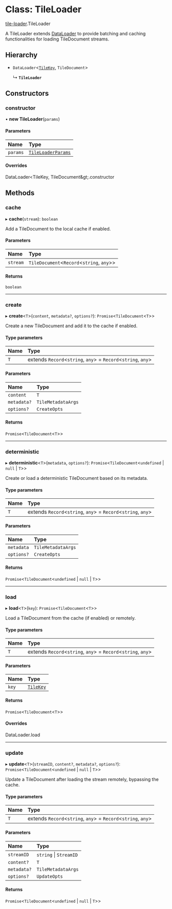 # Class: TileLoader

[tile-loader](../modules/tile_loader.md).TileLoader

A TileLoader extends [DataLoader](https://github.com/graphql/dataloader) to provide batching and caching functionalities for loading TileDocument streams.

## Hierarchy

- `DataLoader`<[`TileKey`](../modules/tile_loader.md#tilekey), `TileDocument`\>

  ↳ **`TileLoader`**

## Constructors

### constructor

• **new TileLoader**(`params`)

#### Parameters

| Name | Type |
| :------ | :------ |
| `params` | [`TileLoaderParams`](../modules/tile_loader.md#tileloaderparams) |

#### Overrides

DataLoader&lt;TileKey, TileDocument\&gt;.constructor

## Methods

### cache

▸ **cache**(`stream`): `boolean`

Add a TileDocument to the local cache if enabled.

#### Parameters

| Name | Type |
| :------ | :------ |
| `stream` | `TileDocument`<`Record`<`string`, `any`\>\> |

#### Returns

`boolean`

___

### create

▸ **create**<`T`\>(`content`, `metadata?`, `options?`): `Promise`<`TileDocument`<`T`\>\>

Create a new TileDocument and add it to the cache if enabled.

#### Type parameters

| Name | Type |
| :------ | :------ |
| `T` | extends `Record`<`string`, `any`\> = `Record`<`string`, `any`\> |

#### Parameters

| Name | Type |
| :------ | :------ |
| `content` | `T` |
| `metadata?` | `TileMetadataArgs` |
| `options?` | `CreateOpts` |

#### Returns

`Promise`<`TileDocument`<`T`\>\>

___

### deterministic

▸ **deterministic**<`T`\>(`metadata`, `options?`): `Promise`<`TileDocument`<`undefined` \| ``null`` \| `T`\>\>

Create or load a deterministic TileDocument based on its metadata.

#### Type parameters

| Name | Type |
| :------ | :------ |
| `T` | extends `Record`<`string`, `any`\> = `Record`<`string`, `any`\> |

#### Parameters

| Name | Type |
| :------ | :------ |
| `metadata` | `TileMetadataArgs` |
| `options?` | `CreateOpts` |

#### Returns

`Promise`<`TileDocument`<`undefined` \| ``null`` \| `T`\>\>

___

### load

▸ **load**<`T`\>(`key`): `Promise`<`TileDocument`<`T`\>\>

Load a TileDocument from the cache (if enabled) or remotely.

#### Type parameters

| Name | Type |
| :------ | :------ |
| `T` | extends `Record`<`string`, `any`\> = `Record`<`string`, `any`\> |

#### Parameters

| Name | Type |
| :------ | :------ |
| `key` | [`TileKey`](../modules/tile_loader.md#tilekey) |

#### Returns

`Promise`<`TileDocument`<`T`\>\>

#### Overrides

DataLoader.load

___

### update

▸ **update**<`T`\>(`streamID`, `content?`, `metadata?`, `options?`): `Promise`<`TileDocument`<`undefined` \| ``null`` \| `T`\>\>

Update a TileDocument after loading the stream remotely, bypassing the cache.

#### Type parameters

| Name | Type |
| :------ | :------ |
| `T` | extends `Record`<`string`, `any`\> = `Record`<`string`, `any`\> |

#### Parameters

| Name | Type |
| :------ | :------ |
| `streamID` | `string` \| `StreamID` |
| `content?` | `T` |
| `metadata?` | `TileMetadataArgs` |
| `options?` | `UpdateOpts` |

#### Returns

`Promise`<`TileDocument`<`undefined` \| ``null`` \| `T`\>\>
